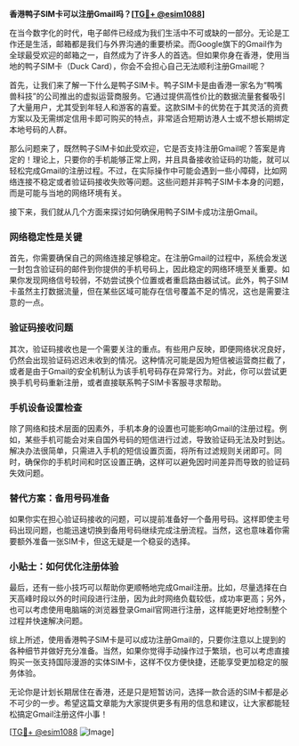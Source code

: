 **香港鸭子SIM卡可以注册Gmail吗？[[TG💪+ @esim1088](https://t.me/s/esim1088)]**

在当今数字化的时代，电子邮件已经成为我们生活中不可或缺的一部分。无论是工作还是生活，邮箱都是我们与外界沟通的重要桥梁。而Google旗下的Gmail作为全球最受欢迎的邮箱之一，自然成为了许多人的首选。但如果你身在香港，使用当地的鸭子SIM卡（Duck Card），你会不会担心自己无法顺利注册Gmail呢？

首先，让我们来了解一下什么是鸭子SIM卡。鸭子SIM卡是由香港一家名为“鸭嘴兽科技”的公司推出的虚拟运营商服务。它通过提供高性价比的数据流量套餐吸引了大量用户，尤其受到年轻人和游客的喜爱。这款SIM卡的优势在于其灵活的资费方案以及无需绑定信用卡即可购买的特点，非常适合短期访港人士或不想长期绑定本地号码的人群。

那么问题来了，既然鸭子SIM卡如此受欢迎，它是否支持注册Gmail呢？答案是肯定的！理论上，只要你的手机能够正常上网，并且具备接收验证码的功能，就可以轻松完成Gmail的注册过程。不过，在实际操作中可能会遇到一些小障碍，比如网络连接不稳定或者验证码接收失败等问题。这些问题并非鸭子SIM卡本身的问题，而是可能与当地的网络环境有关。

接下来，我们就从几个方面来探讨如何确保用鸭子SIM卡成功注册Gmail。

### 网络稳定性是关键

首先，你需要确保自己的网络连接足够稳定。在注册Gmail的过程中，系统会发送一封包含验证码的邮件到你提供的手机号码上，因此稳定的网络环境至关重要。如果你发现网络信号较弱，不妨尝试换个位置或者重启路由器试试。此外，鸭子SIM卡虽然主打数据流量，但在某些区域可能存在信号覆盖不足的情况，这也是需要注意的一点。

### 验证码接收问题

其次，验证码接收也是一个需要关注的重点。有些用户反映，即便网络状况良好，仍然会出现验证码迟迟未收到的情况。这种情况可能是因为短信被运营商拦截了，或者是由于Gmail的安全机制认为该手机号码存在异常行为。对此，你可以尝试更换手机号码重新注册，或者直接联系鸭子SIM卡客服寻求帮助。

### 手机设备设置检查

除了网络和技术层面的因素外，手机本身的设置也可能影响Gmail的注册过程。例如，某些手机可能会对来自国外号码的短信进行过滤，导致验证码无法及时到达。解决办法很简单，只需进入手机的短信设置页面，将所有过滤规则关闭即可。同时，确保你的手机时间和时区设置正确，这样可以避免因时间差异而导致的验证码失效问题。

### 替代方案：备用号码准备

如果你实在担心验证码接收的问题，可以提前准备好一个备用号码。这样即使主号码出现问题，也能迅速切换到备用号码继续完成注册流程。当然，这也意味着你需要额外准备一张SIM卡，但这无疑是一个稳妥的选择。

### 小贴士：如何优化注册体验

最后，还有一些小技巧可以帮助你更顺畅地完成Gmail注册。比如，尽量选择在白天高峰时段以外的时间段进行注册，因为此时网络负载较低，成功率更高；另外，也可以考虑使用电脑端的浏览器登录Gmail官网进行注册，这样能更好地控制整个过程并快速解决问题。

综上所述，使用香港鸭子SIM卡是可以成功注册Gmail的，只要你注意以上提到的各种细节并做好充分准备。当然，如果你觉得手动操作过于繁琐，也可以考虑直接购买一张支持国际漫游的实体SIM卡，这样不仅方便快捷，还能享受更加稳定的服务体验。

无论你是计划长期居住在香港，还是只是短暂访问，选择一款合适的SIM卡都是必不可少的一步。希望这篇文章能为大家提供更多有用的信息和建议，让大家都能轻松搞定Gmail注册这件小事！

[[TG💪+ @esim1088](https://t.me/s/esim1088) ![Image](https://i.postimg.cc/4NQfJmqS/Snipaste-2025-05-13-00-14-12.png)]